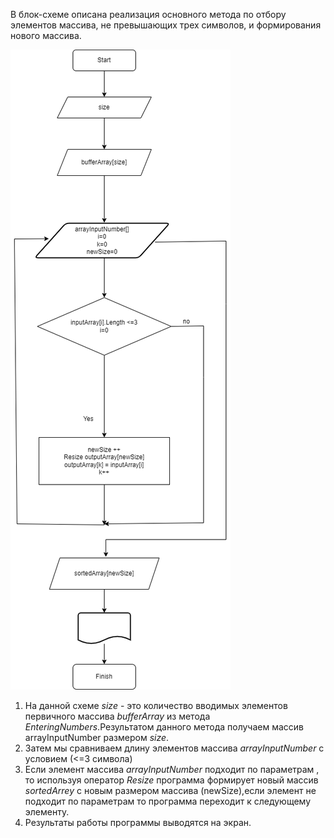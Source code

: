 В блок-схеме описана реализация основного метода по отбору элементов массива, не превышающих трех символов, и формирования нового массива.


![Блок-схема](BlockDiagram.drawio.png)


1. На данной схеме *size* - это количество вводимых элементов первичного массива *bufferArray*  из метода *EnteringNumbers*.Результатом данного метода получаем массив arrayInputNumber размером *size*.
2. Затем мы сравниваем длину элементов массива *arrayInputNumber* с условием (<=3 символа) 
3. Если элемент массива *arrayInputNumber* подходит по параметрам , то используя оператор *Resize* программа формирует новый массив *sortedArrey* с новым размером массива (newSize),если элемент не подходит по параметрам то программа переходит к следующему элементу.
4. Результаты работы программы выводятся на экран.